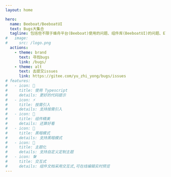 ```yaml
---
layout: home

hero:
  name: Beeboat/BeeboatUI
  text: Bugs大集合
  tagline: 包括但不限于蜂舟平台(Beeboat)使用的问题、组件库(BeeboatUI)的问题、ElementPlus以及vue3相关问题
#   image: 
#     src: /logo.png
  actions:
    - theme: brand
      text: 寻找bugs
      link: /bugs/
    - theme: alt
      text: 去提交issues
      link: https://gitee.com/yu_zhi_yong/bugs/issues
# features:
#   - icon: 🔑
#     title: 使用 Typescript
#     details: 更好的代码提示
#   - icon: ⚡
#     title: 按需引入
#     details: 支持按需引入
#   - icon: 🎁
#     title: 组件精美
#     details: 还算好看
#   - icon: 🌙
#     title: 黑暗模式
#     details: 支持黑暗模式
#   - icon: 🎨
#     title: 主题化
#     details: 支持自定义定制主题
#   - icon: 🛠️
#     title: 交互式
#     details: 组件文档采用交互式,可在线编辑实时预览
---
```


